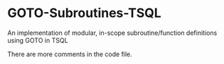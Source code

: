 # GOTO-Subroutines-TSQL
An implementation of modular, in-scope subroutine/function definitions using GOTO in TSQL

There are more comments in the code file.
